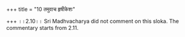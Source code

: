 +++
title = "10 तमुवाच हृषीकेशः"

+++
।।2.10।। Sri Madhvacharya did not comment on this sloka. The commentary
starts from 2.11.  
